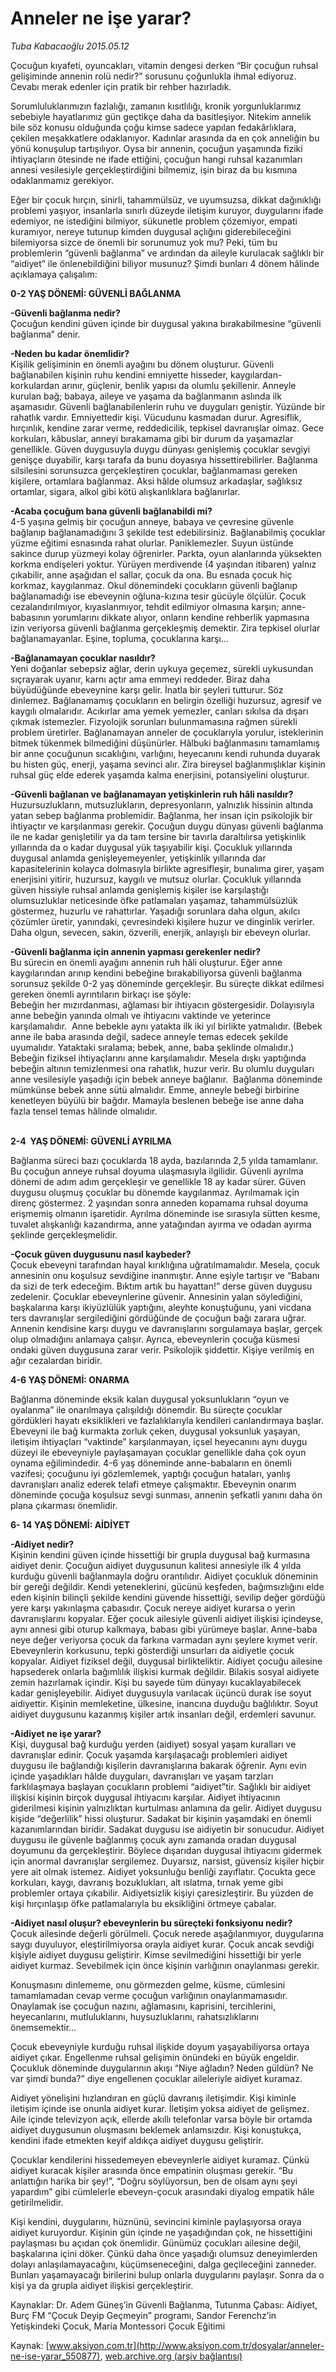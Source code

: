 # Anneler ne işe yarar?

*Tuba Kabacaoğlu 2015.05.12*

<div class="pNewsDetailMainContent" itemprop="articleBody">
 <p>
  Çocuğun kıyafeti, oyuncakları, vitamin dengesi derken “Bir çocuğun ruhsal gelişiminde annenin rolü nedir?” sorusunu çoğunlukla ihmal ediyoruz. Cevabı merak edenler için pratik bir rehber hazırladık.
 </p>
 <p>
  Sorumluluklarımızın fazlalığı, zamanın kısıtlılığı, kronik yorgunluklarımız sebebiyle hayatlarımız gün geçtikçe daha da basitleşiyor. Nitekim annelik bile söz konusu olduğunda çoğu kimse sadece yapılan fedakârlıklara, çekilen meşakkatlere odaklanıyor. Kadınlar arasında da en çok anneliğin bu yönü konuşulup tartışılıyor. Oysa bir annenin, çocuğun yaşamında fiziki ihtiyaçların ötesinde ne ifade ettiğini, çocuğun hangi ruhsal kazanımları annesi vesilesiyle gerçekleştirdiğini bilmemiz, işin biraz da bu kısmına odaklanmamız gerekiyor.
 </p>
 <p>
  Eğer bir çocuk hırçın, sinirli, tahammülsüz, ve uyumsuzsa, dikkat dağınıklığı problemi yaşıyor, insanlarla sınırlı düzeyde iletişim kuruyor, duygularını ifade edemiyor, ne istediğini bilmiyor, sükunetle problem çözemiyor, empati kuramıyor, nereye tutunup kimden duygusal açlığını giderebileceğini bilemiyorsa sizce de önemli bir sorunumuz yok mu? Peki, tüm bu problemlerin “güvenli bağlanma” ve ardından da aileyle kurulacak sağlıklı bir “aidiyet” ile önlenebildiğini biliyor musunuz? Şimdi bunları 4 dönem hâlinde açıklamaya çalışalım:
 </p>
 <p>
  <strong>
   0-2 YAŞ DÖNEMİ: GÜVENLİ BAĞLANMA
  </strong>
 </p>
 <p>
  <strong>
   -Güvenli bağlanma nedir?
  </strong>
  <br>
   Çocuğun kendini güven içinde bir duygusal yakına bırakabilmesine “güvenli bağlanma” denir.
  </br>
 </p>
 <p>
  <strong>
   -Neden bu kadar önemlidir?
  </strong>
  <br>
   Kişilik gelişiminin en önemli ayağını bu dönem oluşturur. Güvenli bağlanabilen kişinin ruhu kendini emniyette hisseder, kaygılardan-korkulardan arınır, güçlenir, benlik yapısı da olumlu şekillenir. Anneyle kurulan bağ; babaya, aileye ve yaşama da bağlanmanın aslında ilk aşamasıdır. Güvenli bağlanabilenlerin ruhu ve duyguları geniştir. Yüzünde bir rahatlık vardır. Emniyettedir kişi. Vücudunu kasmadan durur. Agresiflik, hırçınlık, kendine zarar verme, reddedicilik, tepkisel davranışlar olmaz. Gece korkuları, kâbuslar, anneyi bırakamama gibi bir durum da yaşamazlar genellikle. Güven duygusuyla duygu dünyası genişlemiş çocuklar sevgiyi genişçe duyabilir, karşı tarafa da bunu doyasıya hissettirebilirler. Bağlanma silsilesini sorunsuzca gerçekleştiren çocuklar, bağlanmaması gereken kişilere, ortamlara bağlanmaz. Aksi hâlde olumsuz arkadaşlar, sağlıksız ortamlar, sigara, alkol gibi kötü alışkanlıklara bağlanırlar.
  </br>
 </p>
 <p>
  <strong>
   -Acaba çocuğum bana güvenli bağlanabildi mi?
  </strong>
  <br>
   4-5 yaşına gelmiş bir çocuğun anneye, babaya ve çevresine güvenle bağlanıp bağlanamadığını 3 şekilde test edebilirsiniz. Bağlanabilmiş çocuklar yüzme eğitimi esnasında rahat olurlar. Paniklemezler. Suyun üstünde sakince durup yüzmeyi kolay öğrenirler. Parkta, oyun alanlarında yüksekten korkma endişeleri yoktur. Yürüyen merdivende (4 yaşından itibaren) yalnız çıkabilir, anne aşağıdan el sallar, çocuk da ona. Bu esnada çocuk hiç korkmaz, kaygılanmaz. Okul dönemindeki çocukların güvenli bağlanıp bağlanamadığı ise ebeveynin oğluna-kızına tesir gücüyle ölçülür. Çocuk cezalandırılmıyor, kıyaslanmıyor, tehdit edilmiyor olmasına karşın; anne-babasının yorumlarını dikkate alıyor, onların kendine rehberlik yapmasına izin veriyorsa güvenli bağlanma gerçekleşmiş demektir. Zira tepkisel olurlar bağlanamayanlar. Eşine, topluma, çocuklarına karşı…
  </br>
 </p>
 <p>
  <strong>
   -Bağlanamayan çocuklar nasıldır?
  </strong>
  <br>
   Yeni doğanlar sebepsiz ağlar, derin uykuya geçemez, sürekli uykusundan sıçrayarak uyanır, karnı açtır ama emmeyi reddeder. Biraz daha büyüdüğünde ebeveynine karşı gelir. İnatla bir şeyleri tutturur. Söz dinlemez. Bağlanamamış çocukların en belirgin özelliği huzursuz, agresif ve kaygılı olmalarıdır. Acıkırlar ama yemek yemezler, canları sıkılsa da dışarı çıkmak istemezler. Fizyolojik sorunları bulunmamasına rağmen sürekli problem üretirler. Bağlanamayan anneler de çocuklarıyla yorulur, isteklerinin bitmek tükenmek bilmediğini düşünürler. Hâlbuki bağlanmasını tamamlamış bir anne çocuğunun sıcaklığını, varlığını, heyecanını kendi ruhunda duyarak bu histen güç, enerji, yaşama sevinci alır. Zira bireysel bağlanmışlıklar kişinin ruhsal güç elde ederek yaşamda kalma enerjisini, potansiyelini oluşturur.
  </br>
 </p>
 <p>
  <strong>
   -Güvenli bağlanan ve bağlanamayan yetişkinlerin ruh hâli nasıldır?
  </strong>
  <br/>
  Huzursuzlukların, mutsuzlukların, depresyonların, yalnızlık hissinin altında yatan sebep bağlanma problemidir. Bağlanma, her insan için psikolojik bir ihtiyaçtır ve karşılanması gerekir. Çocuğun duygu dünyası güvenli bağlanma ile ne kadar genişletilir ya da tam tersine bir tavırla daraltılırsa yetişkinlik yıllarında da o kadar duygusal yük taşıyabilir kişi. Çocukluk yıllarında duygusal anlamda genişleyemeyenler, yetişkinlik yıllarında dar kapasitelerinin kolayca dolmasıyla birlikte agresifleşir, bunalıma girer, yaşam enerjisini yitirir, huzursuz, kaygılı ve mutsuz olurlar. Çocukluk yıllarında güven hissiyle ruhsal anlamda genişlemiş kişiler ise karşılaştığı olumsuzluklar neticesinde öfke patlamaları yaşamaz, tahammülsüzlük göstermez, huzurlu ve rahattırlar. Yaşadığı sorunlara daha olgun, akılcı çözümler üretir, yanındaki, çevresindeki kişilere huzur ve dinginlik verirler. Daha olgun, sevecen, sakin, özverili, enerjik, anlayışlı bir ebeveyn olurlar.
 </p>
 <p>
  <strong>
   -Güvenli bağlanma için annenin yapması gerekenler nedir?
  </strong>
  <br/>
  Bu sürecin en önemli ayağını annenin ruh hâli oluşturur. Eğer anne kaygılarından arınıp kendini bebeğine bırakabiliyorsa güvenli bağlanma sorunsuz şekilde 0-2 yaş döneminde gerçekleşir. Bu süreçte dikkat edilmesi gereken önemli ayrıntıların birkaçı ise şöyle:
  <br/>
  Bebeğin her mızırdanması, ağlaması bir ihtiyacın göstergesidir. Dolayısıyla anne bebeğin yanında olmalı ve ihtiyacını vaktinde ve yeterince karşılamalıdır.  Anne bebekle aynı yatakta ilk iki yıl birlikte yatmalıdır. (Bebek anne ile baba arasında değil, sadece anneyle temas edecek şekilde uyumalıdır. Yataktaki sıralama; bebek, anne, baba şeklinde olmalıdır.)  Bebeğin fiziksel ihtiyaçlarını anne karşılamalıdır. Mesela dışkı yaptığında bebeğin altının temizlenmesi ona rahatlık, huzur verir. Bu olumlu duyguları anne vesilesiyle yaşadığı için bebek anneye bağlanır.  Bağlanma döneminde mümkünse bebek anne sütü almalıdır. Emme, anneyle bebeği birbirine kenetleyen büyülü bir bağdır. Mamayla beslenen bebeğe ise anne daha fazla tensel temas hâlinde olmalıdır.
 </p>
 <p>
  <img alt="" src="http://web.archive.org/web/20150717152248im_/http://medya.aksiyon.com.tr//aksiyon/2015/05/12/568326.jpg "/>
  <br/>
  <br/>
  <strong>
   2-4  YAŞ DÖNEMİ: GÜVENLİ AYRILMA
  </strong>
 </p>
 <p>
  Bağlanma süreci bazı çocuklarda 18 ayda, bazılarında 2,5 yılda tamamlanır. Bu çocuğun anneye ruhsal doyuma ulaşmasıyla ilgilidir. Güvenli ayrılma dönemi de adım adım gerçekleşir ve genellikle 18 ay kadar sürer. Güven duygusu oluşmuş çocuklar bu dönemde kaygılanmaz. Ayrılmamak için direnç göstermez. 2 yaşından sonra anneden kopamama ruhsal doyuma erişmemiş olmanın işaretidir. Ayrılma döneminde ise sırasıyla sütten kesme, tuvalet alışkanlığı kazandırma, anne yatağından ayırma ve odadan ayırma şeklinde gerçekleşmelidir.
 </p>
 <p>
  <strong>
   -Çocuk güven duygusunu nasıl kaybeder?
  </strong>
  <br/>
  Çocuk ebeveyni tarafından hayal kırıklığına uğratılmamalıdır. Mesela, çocuk annesinin onu koşulsuz sevdiğine inanmıştır. Anne eşiyle tartışır ve “Babanı da sizi de terk edeceğim. Bıktım artık bu hayattan!” derse güven duygusu zedelenir. Çocuklar ebeveynlerine güvenir. Annesinin yalan söylediğini, başkalarına karşı ikiyüzlülük yaptığını, aleyhte konuştuğunu, yani vicdana ters davranışlar sergilediğini gördüğünde de çocuğun bağı zarara uğrar. Annenin kendisine karşı duygu ve davranışlarını sorgulamaya başlar, gerçek olup olmadığını anlamaya çalışır. Ayrıca, ebeveynlerin çocuğa küsmesi ondaki güven duygusuna zarar verir. Psikolojik şiddettir. Kişiye verilmiş en ağır cezalardan biridir.
 </p>
 <p>
  <strong>
   4-6 YAŞ DÖNEMİ: ONARMA
  </strong>
 </p>
 <p>
  Bağlanma döneminde eksik kalan duygusal yoksunlukların “oyun ve oyalanma” ile onarılmaya çalışıldığı dönemdir. Bu süreçte çocuklar gördükleri hayatı eksiklikleri ve fazlalıklarıyla kendileri canlandırmaya başlar. Ebeveyni ile bağ kurmakta zorluk çeken, duygusal yoksunluk yaşayan, iletişim ihtiyaçları “vaktinde” karşılanmayan, içsel heyecanını aynı duygu düzeyi ile ebeveyniyle paylaşamayan çocuklar genellikle daha çok oyun oynama eğilimindedir. 4-6 yaş döneminde anne-babaların en önemli vazifesi; çocuğunu iyi gözlemlemek, yaptığı çocuğun hataları, yanlış davranışları analiz ederek telafi etmeye çalışmaktır. Ebeveynin onarım döneminde çocuğa koşulsuz sevgi sunması, annenin şefkatli yanını daha ön plana çıkarması önemlidir.
 </p>
 <p>
  <strong>
   6- 14 YAŞ DÖNEMİ: AİDİYET
  </strong>
 </p>
 <p>
  <strong>
   -Aidiyet nedir?
  </strong>
  <br/>
  Kişinin kendini güven içinde hissettiği bir grupla duygusal bağ kurmasına aidiyet denir. Çocuğun aidiyet duygusunun kalitesi annesiyle ilk 4 yılda kurduğu güvenli bağlanmayla doğru orantılıdır. Aidiyet çocukluk döneminin bir gereği değildir. Kendi yeteneklerini, gücünü keşfeden, bağımsızlığını elde eden kişinin bilinçli şekilde kendini güvende hissettiği, sevilip değer gördüğü yere karşı yakınlaşma çabasıdır. Çocuk nereye aidiyet kurarsa o yerin davranışlarını kopyalar. Eğer çocuk ailesiyle güvenli aidiyet ilişkisi içindeyse, aynı annesi gibi oturup kalkmaya, babası gibi yürümeye başlar. Anne-baba neye değer veriyorsa çocuk da farkına varmadan aynı şeylere kıymet verir. Ebeveynlerin korkusunu, tepki gösterdiği unsurları da aidiyetle çocuk kopyalar. Aidiyet fiziksel değil, duygusal birlikteliktir. Aidiyet çocuğu ailesine hapsederek onlarla bağımlılık ilişkisi kurmak değildir. Bilakis sosyal aidiyete zemin hazırlamak içindir. Kişi bu sayede tüm dünyayı kucaklayabilecek kadar genişleyebilir. Aidiyet duygusuyla varılacak üçüncü durak ise soyut aidiyettir. Kişinin memleketine, ülkesine, inancına duyduğu bağlılıktır. Soyut aidiyet duygusunu kazanmış kişiler artık insanları değil, erdemleri savunur.
 </p>
 <p>
  <strong>
   -Aidiyet ne işe yarar?
  </strong>
  <br/>
  Kişi, duygusal bağ kurduğu yerden (aidiyet) sosyal yaşam kuralları ve davranışlar edinir. Çocuk yaşamda karşılaşacağı problemleri aidiyet duygusu ile bağlandığı kişilerin davranışlarına bakarak öğrenir. Aynı evin içinde yaşadıkları hâlde duyguları, davranışları ve yaşam tarzları farklılaşmaya başlayan çocukların problemi “aidiyet”tir. Sağlıklı bir aidiyet ilişkisi kişinin birçok duygusal ihtiyacını karşılar. Aidiyet ihtiyacının giderilmesi kişinin yalnızlıktan kurtulması anlamına da gelir. Aidiyet duygusu kişide “değerlilik” hissi oluşturur. Sadakat bir kişinin yaşamdaki en önemli kazanımlarından biridir. Sadakat duygusu ise aidiyetin bir sonucudur. Aidiyet duygusu ile güvenle bağlanmış çocuk aynı zamanda oradan duygusal doyumunu da gerçekleştirir. Böylece dışarıdan duygusal ihtiyacını gidermek için anormal davranışlar sergilemez. Duyarsız, narsist, güvensiz kişiler hiçbir yere ait olmak istemez. Aidiyet yoksunluğu benliği zayıflatır. Çocukta gece korkuları, kaygı, davranış bozuklukları, alt ıslatma, tırnak yeme gibi problemler ortaya çıkabilir. Aidiyetsizlik kişiyi çaresizleştirir. Bu yüzden de kişi hırçınlaşıp öfke patlamalarıyla bu eksikliğini örtmeye çabalar.
 </p>
 <p>
  <strong>
   -Aidiyet nasıl oluşur? ebeveynlerin bu süreçteki fonksiyonu nedir?
  </strong>
  <br/>
  Çocuk ailesinde değerli görülmeli. Çocuk nerede aşağılanmıyor, duygularına saygı duyuluyor, eleştirilmiyorsa orayla aidiyet kurar. Çocuk ancak sevdiği kişiyle aidiyet duygusu geliştirir. Kimse sevilmediğini hissettiği bir yerle aidiyet kurmaz. Sevebilmek için önce kişinin varlığının onaylanması gerekir.
 </p>
 <p>
  Konuşmasını dinlememe, onu görmezden gelme, küsme, cümlesini tamamlamadan cevap verme çocuğun varlığının onaylanmamasıdır. Onaylamak ise çocuğun nazını, ağlamasını, kaprisini, tercihlerini, heyecanlarını, mutluluklarını, huysuzluklarını, rahatsızlıklarını önemsemektir…
 </p>
 <p>
  Çocuk ebeveyniyle kurduğu ruhsal ilişkide doyum yaşayabiliyorsa ortaya aidiyet çıkar. Engellenme ruhsal gelişimin önündeki en büyük engeldir. Çocukluk döneminde duygularının akışı “Niye ağladın? Neden güldün? Ne var şimdi bunda?” diye engellenen çocuklar aileleriyle aidiyet kuramaz.
 </p>
 <p>
  Aidiyet yönelişini hızlandıran en güçlü davranış iletişimdir. Kişi kiminle iletişim içinde ise onunla aidiyet kurar. İletişim yoksa aidiyet de gelişmez. Aile içinde televizyon açık, ellerde akıllı telefonlar varsa böyle bir ortamda aidiyet duygusunun oluşmasını beklemek anlamsızdır. Kişi konuştukça, kendini ifade etmekten keyif aldıkça aidiyet duygusu geliştirir.
 </p>
 <p>
  Çocuklar kendilerini hissedemeyen ebeveynlerle aidiyet kuramaz. Çünkü aidiyet kuracak kişiler arasında önce empatinin oluşması gerekir. “Bu anlattığın harika bir şey!”, “Doğru söylüyorsun, ben de olsam aynı şeyi yapardım” gibi cümlelerle ebeveyn-çocuk arasındaki diyalog empatik hâle getirilmelidir.
 </p>
 <p>
  Kişi kendini, duygularını, hüznünü, sevincini kiminle paylaşıyorsa oraya aidiyet kuruyordur. Kişinin gün içinde ne yaşadığından çok, ne hissettiğini paylaşması bu açıdan çok önemlidir. Günümüz çocukları ailesine değil, başkalarına içini döker. Çünkü daha önce yaşadığı olumsuz deneyimlerden dolayı anlaşılamayacağını, küçümseneceğini, dalga geçileceğini zanneder. Bunları yaşamayacağı birilerini bulup onlarla duygularını paylaşır. Sonra da o kişi ya da grupla aidiyet ilişkisi gerçekleştirir.
 </p>
 <p>
  Kaynaklar: Dr. Adem Güneş’in Güvenli Bağlanma, Tutunma Çabası: Aidiyet, Burç FM “Çocuk Deyip Geçmeyin” programı, Sandor Ferenchz’in Yetişkindeki Çocuk, Maria Montessori Çocuk Eğitimi
 </p>
</div>


Kaynak: [www.aksiyon.com.tr](http://www.aksiyon.com.tr/dosyalar/anneler-ne-ise-yarar_550877), [web.archive.org (arşiv bağlantısı)](http://web.archive.org/web/20150717152248/http://www.aksiyon.com.tr/dosyalar/anneler-ne-ise-yarar_550877)

